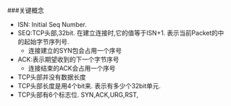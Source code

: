 ###关键概念
* ISN: Initial Seq Number.
* SEQ:TCP头部,32bit. 在建立连接时,它的值等于ISN+1. 表示当前Packet的中的起始字节序列号.
  * 连接建立的SYN包会占用一个序号
* ACK:表示期望收到的下一个字节序号 
  * 连接结束的ACK会占用一个序号
* TCP头部并没有数据长度
* TCP头部长度是用4个bit来. 表示有多少个32bit单元.
* TCP头部有6个标志位. SYN,ACK,URG,RST,

